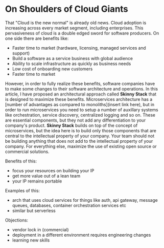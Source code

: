# On Shoulders of Cloud Giants

That "Cloud is the new normal" is already old news. Cloud adoption is increasing across every market segment, including enterprises. This pervasiveness of cloud is a double edged sword for software producers. On one side there are benefits like:

- Faster time to market (hardware, licensing, managed services and support)
- Build a software as a service business with global audience
- Ability to scale infrastructure as quickly as business needs
- Low cost of onboarding new customers
- Faster time to market

However, in order to fully realize these benefits, software companies have to make some changes to their software architecture and operations. In this article, I have proposed an architectural approach called **Skinny Stack** that is designed to maximize these benefits. Microservices architecture has a [number of advantages as compared to monoliths](insert link here), but in order to run microservices you need to setup a number of auxillary systems like orchestration, service discovery, centralized logging and so on. These are essential components, but they not add any differentiation to your company's product. **Skinny Stack** builds on top of the concept of microservices, but the idea here is to build only those components that are central to the intellectual property of your company. Your team should not be building anything that does not add to the intellectual property of your company. For everything else, maximize the use of existing open source or commercial solutions.

Benefits of this:
- focus your resources on building your IP
- get more value out of a lean team
- your IP remains portable

Examples of this:
- arch that uses cloud services for things like auth, api gateway, message queues, databases, container orchestration services etc
- similar but serverless

Objections:
- vendor lock in (commercial)
- deployment in a different environment requires engineering changes
- learning new skills
